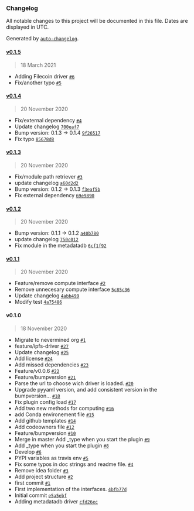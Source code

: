 ### Changelog

All notable changes to this project will be documented in this file. Dates are displayed in UTC.

Generated by [`auto-changelog`](https://github.com/CookPete/auto-changelog).

#### [v0.1.5](https://github.com/nevermined-io/metadata-driver-interface/compare/v0.1.4...v0.1.5)

> 18 March 2021

- Adding Filecoin driver [`#6`](https://github.com/nevermined-io/metadata-driver-interface/pull/6)
- Fix/another typo [`#5`](https://github.com/nevermined-io/metadata-driver-interface/pull/5)

#### [v0.1.4](https://github.com/nevermined-io/metadata-driver-interface/compare/v0.1.3...v0.1.4)

> 20 November 2020

- Fix/external dependency [`#4`](https://github.com/nevermined-io/metadata-driver-interface/pull/4)
- Update changelog [`700eaf7`](https://github.com/nevermined-io/metadata-driver-interface/commit/700eaf7aef22cc6eb4d4a15c6aeb95b0b56e9566)
- Bump version: 0.1.3 → 0.1.4 [`9f26517`](https://github.com/nevermined-io/metadata-driver-interface/commit/9f2651729f59b8afc186a01487dfe2e4724b6405)
- Fix typo [`85678d8`](https://github.com/nevermined-io/metadata-driver-interface/commit/85678d8cf90ceea88f5f1da2abfa47b846c4276b)

#### [v0.1.3](https://github.com/nevermined-io/metadata-driver-interface/compare/v0.1.2...v0.1.3)

> 20 November 2020

- Fix/module path retriever [`#3`](https://github.com/nevermined-io/metadata-driver-interface/pull/3)
- update changelog [`a60d2d2`](https://github.com/nevermined-io/metadata-driver-interface/commit/a60d2d264e0bcbc2280ff5301ac2e6eea3a87c8c)
- Bump version: 0.1.2 → 0.1.3 [`f3eaf5b`](https://github.com/nevermined-io/metadata-driver-interface/commit/f3eaf5b9100fec9c79bc233c4e2942f36f82018d)
- Fix external dependency [`69e9890`](https://github.com/nevermined-io/metadata-driver-interface/commit/69e989095b4bc3418c95cc13201fec1f646b7c47)

#### [v0.1.2](https://github.com/nevermined-io/metadata-driver-interface/compare/v0.1.1...v0.1.2)

> 20 November 2020

- Bump version: 0.1.1 → 0.1.2 [`a40b780`](https://github.com/nevermined-io/metadata-driver-interface/commit/a40b780435def8d30b12708ef1b9194268c2ab08)
- update changelog [`750c012`](https://github.com/nevermined-io/metadata-driver-interface/commit/750c01236f78498cbcd9c28630fffcc15ebb3111)
- Fix module in the metadatadb [`6cf1f92`](https://github.com/nevermined-io/metadata-driver-interface/commit/6cf1f92fc0b29064ae5f2a8c1b178b31aef1f6ce)

#### [v0.1.1](https://github.com/nevermined-io/metadata-driver-interface/compare/v0.1.0...v0.1.1)

> 20 November 2020

- Feature/remove compute interface [`#2`](https://github.com/nevermined-io/metadata-driver-interface/pull/2)
- Remove unnecesary compute interface [`5c85c36`](https://github.com/nevermined-io/metadata-driver-interface/commit/5c85c36fb09b616048e14b7326004bf7a28a10ff)
- Update changelog [`4abb499`](https://github.com/nevermined-io/metadata-driver-interface/commit/4abb499c31a731e25684a713cb68e68e8bda20ed)
- Modify test [`4a75486`](https://github.com/nevermined-io/metadata-driver-interface/commit/4a7548665b94ae3474976a9dd9bb23ff3a12ed3d)

#### v0.1.0

> 18 November 2020

- Migrate to nevermined org [`#1`](https://github.com/nevermined-io/metadata-driver-interface/pull/1)
- feature/ipfs-driver [`#27`](https://github.com/nevermined-io/metadata-driver-interface/pull/27)
- Update changelog [`#25`](https://github.com/nevermined-io/metadata-driver-interface/pull/25)
- Add license [`#24`](https://github.com/nevermined-io/metadata-driver-interface/pull/24)
- Add missed dependencies [`#23`](https://github.com/nevermined-io/metadata-driver-interface/pull/23)
- Feature/v0.0.6 [`#22`](https://github.com/nevermined-io/metadata-driver-interface/pull/22)
- Feature/bumpversion [`#21`](https://github.com/nevermined-io/metadata-driver-interface/pull/21)
- Parse the url to choose wich driver is loaded. [`#20`](https://github.com/nevermined-io/metadata-driver-interface/pull/20)
- Upgrade pyyaml version, and add consistent version in the bumpversion… [`#18`](https://github.com/nevermined-io/metadata-driver-interface/pull/18)
- Fix plugin config load [`#17`](https://github.com/nevermined-io/metadata-driver-interface/pull/17)
- Add two new methods for computing [`#16`](https://github.com/nevermined-io/metadata-driver-interface/pull/16)
- add Conda environement file [`#15`](https://github.com/nevermined-io/metadata-driver-interface/pull/15)
- Add github templates [`#14`](https://github.com/nevermined-io/metadata-driver-interface/pull/14)
- Add codeowners file [`#12`](https://github.com/nevermined-io/metadata-driver-interface/pull/12)
- Feature/bumpversion [`#10`](https://github.com/nevermined-io/metadata-driver-interface/pull/10)
-  Merge in master Add _type when you start the plugin  [`#9`](https://github.com/nevermined-io/metadata-driver-interface/pull/9)
- Add _type when you start the plugin [`#8`](https://github.com/nevermined-io/metadata-driver-interface/pull/8)
- Develop [`#6`](https://github.com/nevermined-io/metadata-driver-interface/pull/6)
- PYPI variables as travis env [`#5`](https://github.com/nevermined-io/metadata-driver-interface/pull/5)
- Fix some typos in doc strings and readme file. [`#4`](https://github.com/nevermined-io/metadata-driver-interface/pull/4)
- Remove idea folder [`#3`](https://github.com/nevermined-io/metadata-driver-interface/pull/3)
- Add project structure [`#2`](https://github.com/nevermined-io/metadata-driver-interface/pull/2)
- first commit [`#1`](https://github.com/nevermined-io/metadata-driver-interface/pull/1)
- First implementation of the interfaces. [`4bfb77d`](https://github.com/nevermined-io/metadata-driver-interface/commit/4bfb77db5f6b1bfead2699b10212474635d95114)
- Initial commit [`e5a5ebf`](https://github.com/nevermined-io/metadata-driver-interface/commit/e5a5ebf60a3fbefe9bebbe23b8ef735ab6d94f7f)
- Adding metadatadb driver [`cfd26ec`](https://github.com/nevermined-io/metadata-driver-interface/commit/cfd26ec9ba779936d62e487325ea7c74b4ee92f5)
